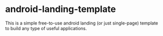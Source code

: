# android-landing-template
This is a simple free-to-use android landing (or just single-page) template to build any type of useful applications.
